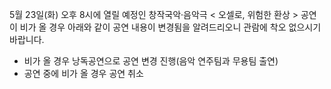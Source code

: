 5월 23일(화) 오후 8시에 열릴 예정인 창작국악·음악극 < 오셀로, 위험한 환상 > 공연이 비가 올 경우 아래와 같이 공연 내용이 변경됨을 알려드리오니 관람에 착오 없으시기 바랍니다.
- 비가 올 경우 낭독공연으로 공연 변경 진행(음악 연주팀과 무용팀 출연)
- 공연 중에 비가 올 경우 공연 취소